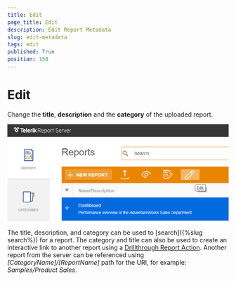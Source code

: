 ```yaml
---
title: Edit
page_title: Edit
description: Edit Report Metadata
slug: edit-metadata
tags: edit
published: True
position: 150
---
```


# Edit

Change the __title__, __description__ and the __category__ of the uploaded report.

![edit metadata](../../images/report-server-images/reports-management/edit-metadata.png)

The title, description, and category can be used to [search]({%slug search%}) for a report. The category and title can also be used to create an interactive link to another report using a [Drillthrough Report Action](https://docs.telerik.com/reporting/designing-reports-interactivity-drill-through-report-links "Drillthrough Report Action"). Another report from the server can be referenced using _[CategoryName]/[ReportName]_ path for the URI, for example: _Samples/Product Sales_.